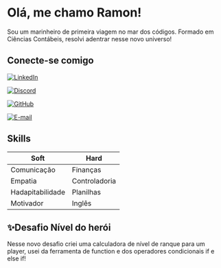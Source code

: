 # Olá, me chamo Ramon!

Sou um marinheiro de primeira viagem no mar dos códigos. Formado em Ciências Contábeis, resolvi adentrar nesse novo universo! 

## Conecte-se comigo

[![LinkedIn](https://img.shields.io/badge/LinkedIn-0077B5?style=for-the-badge&logo=linkedin&logoColor=white)](https://www.linkedin.com/in/ramon-silva-51b694194/)

[![Discord](https://img.shields.io/badge/Discord-7289DA?style=for-the-badge&logo=discord&logoColor=white)](https://discord.com/channels/@ramu1000/)

[![GitHub](https://img.shields.io/badge/GitHub-100000?style=for-the-badge&logo=github&logoColor=white)](https://github.com/ramu00s)

[![E-mail](https://img.shields.io/badge/-Email-000?style=for-the-badge&logo=microsoft-outlook&logoColor=007BFF)](mailto:rgomessilva16@gmail.com)

## Skills

| Soft | Hard |
|------|----------|
Comunicação | Finanças
Empatia | Controladoria
Hadapitabilidade | Planilhas
Motivador | Inglês

## ✨Desafio Nível do herói

Nesse novo desafio criei uma calculadora de nível de ranque para um player, usei da ferramenta de function e dos operadores condicionais if e else if!
